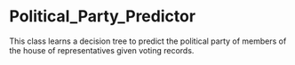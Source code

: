 # Political_Party_Predictor
 
This class learns a decision tree to predict the political party of members of the
house of representatives given voting records. 
